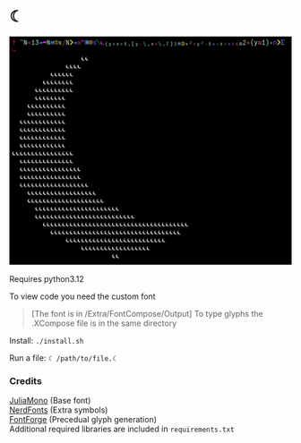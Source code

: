# ☾  
![☾ Logo Code Golf](./Extra/Assets/golf1.png)

Requires python3.12

To view code you need the custom font
> [The font is in /Extra/FontCompose/Output]
To type glyphs the .XCompose file is in the same directory
  
Install: `./install.sh`  
  
Run a file: `☾ /path/to/file.☾`  

### Credits
[JuliaMono](https://juliamono.netlify.app/) (Base font)  
[NerdFonts](https://www.nerdfonts.com/) (Extra symbols)  
[FontForge](https://fontforge.org/en-US/) (Precedual glyph generation)  
Additional required libraries are included in `requirements.txt`